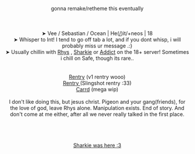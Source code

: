<p align="center">
gonna remake/retheme this eventually
<br><br>
<br><br>➤ Vee / Sebastian / Ocean | He(<a href="https://en.pronouns.page/@Diddles">/</a>)it/+neos | 18
<br>➤ Whisper to Int! I tend to go off tab a lot, and if you dont whisp, i will probably miss ur message .:}
<br>➤ Usually chillin with <a href="https://github.com/RIDLEYISM">Rhys</a> , <a href="https://github.com/Sharksters">Sharkie</a> or <a href="https://rentry.co/addict-is-your-host">Addict</a> on the 18+ server! Sometimes i chill on Safe, though its rare.. </a>
<br> 
<br>
  <br> <a href="https://rentry.co/Blood-is-fuel_Hell-is-full">Rentry</a> (v1 rentry wooo)
<br> <a href="https://rentry.co/SI1ngshot"> Rentry </a> (Slingshot rentry :33) 
  <br> <a href="https://oceavnn.carrd.co/">Carrd</a> (mega wip)

<br>
<br> I don't like doing this, but jesus christ. Pigeon and your gang(friends), for the love of god, leave Rhys alone. Manipulation exists. End of story. And don't come at me either, after all we never really talked in the first place.
<br>

<br>
<br>
<br>
<br>
<a href="https://github.com/Sharksters">Sharkie was here :3</a>
